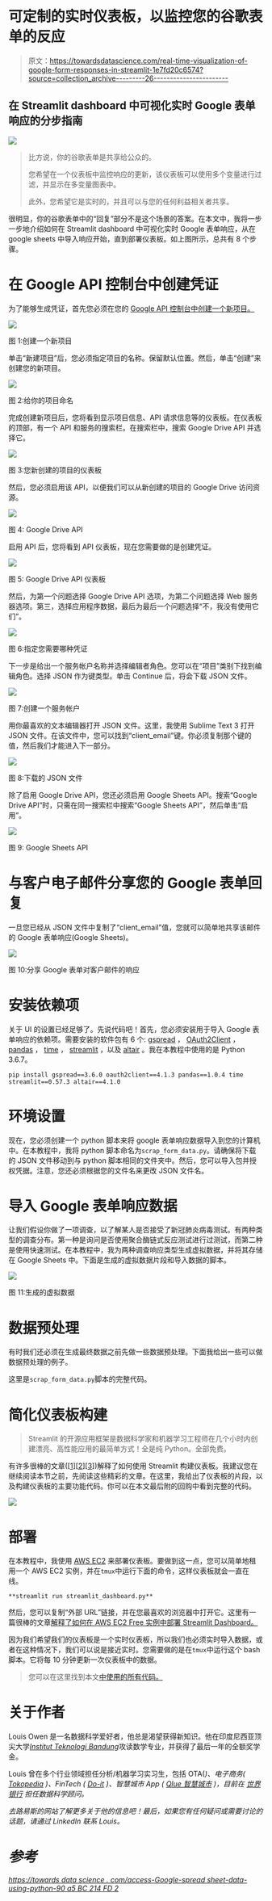 # 可定制的实时仪表板，以监控您的谷歌表单的反应

> 原文：<https://towardsdatascience.com/real-time-visualization-of-google-form-responses-in-streamlit-1e7fd20c6574?source=collection_archive---------26----------------------->

## 在 Streamlit dashboard 中可视化实时 Google 表单响应的分步指南

![](img/0b9714e69e0e744311643919856512f3.png)

> 比方说，你的谷歌表单是共享给公众的。
> 
> 您希望在一个仪表板中监控响应的更新，该仪表板可以使用多个变量进行过滤，并显示在多变量图表中。
> 
> 此外，您希望它是实时的，并且可以与您的任何利益相关者共享。

很明显，你的谷歌表单中的“回复”部分不是这个场景的答案。在本文中，我将一步一步地介绍如何在 Streamlit dashboard 中可视化实时 Google 表单响应，从在 google sheets 中导入响应开始，直到部署仪表板。如上图所示，总共有 8 个步骤。

# 在 Google API 控制台中创建凭证

为了能够生成凭证，首先您必须在您的 [Google API 控制台中创建一个新项目。](https://console.developers.google.com/)

![](img/21cf058f7486102c481f23823dcc53dc.png)

图 1:创建一个新项目

单击“新建项目”后，您必须指定项目的名称。保留默认位置。然后，单击“创建”来创建您的新项目。

![](img/968a7c6ab7688c9a877c92a165cd7042.png)

图 2:给你的项目命名

完成创建新项目后，您将看到显示项目信息、API 请求信息等的仪表板。在仪表板的顶部，有一个 API 和服务的搜索栏。在搜索栏中，搜索 Google Drive API 并选择它。

![](img/071975e428fc9de497944d7e4bca8c45.png)

图 3:您新创建的项目的仪表板

然后，您必须启用该 API，以便我们可以从新创建的项目的 Google Drive 访问资源。

![](img/b7f74e01faf289d536677ec4247e1330.png)

图 4: Google Drive API

启用 API 后，您将看到 API 仪表板，现在您需要做的是创建凭证。

![](img/15b3bd23af10fcd450ce1784304ddb4c.png)

图 5: Google Drive API 仪表板

然后，为第一个问题选择 Google Drive API 选项，为第二个问题选择 Web 服务器选项。第三，选择应用程序数据，最后为最后一个问题选择“不，我没有使用它们”。

![](img/307d71600230acee41120f608f72e640.png)

图 6:指定您需要哪种凭证

下一步是给出一个服务帐户名称并选择编辑者角色。您可以在“项目”类别下找到编辑角色。选择 JSON 作为键类型。单击 Continue 后，将会下载 JSON 文件。

![](img/18e03c40ffd50d4311a71d3da26eed75.png)

图 7:创建一个服务帐户

用你最喜欢的文本编辑器打开 JSON 文件。这里，我使用 Sublime Text 3 打开 JSON 文件。在该文件中，您可以找到“client_email”键。你必须复制那个键的值，然后我们才能进入下一部分。

![](img/aa86b57b1c87ad99d9854ea161cdc2f0.png)

图 8:下载的 JSON 文件

除了启用 Google Drive API，您还必须启用 Google Sheets API。搜索“Google Drive API”时，只需在同一搜索栏中搜索“Google Sheets API”，然后单击“启用”。

![](img/ca370d577f39f611e774a62bc8848547.png)

图 9: Google Sheets API

# 与客户电子邮件分享您的 Google 表单回复

一旦您已经从 JSON 文件中复制了“client_email”值，您就可以简单地共享该邮件的 Google 表单响应(Google Sheets)。

![](img/e3dfb425597bc267da22a3b1b9968fbe.png)

图 10:分享 Google 表单对客户邮件的响应

# 安装依赖项

关于 UI 的设置已经足够了。先说代码吧！首先，您必须安装用于导入 Google 表单响应的依赖项。需要安装的软件包有 6 个: [gspread](https://pypi.org/project/gspread/) ， [OAuth2Client](https://pypi.org/project/oauth2client/) ， [pandas](https://pypi.org/project/pandas/) ， [time](https://pypi.org/project/time/) ， [streamlit](https://pypi.org/project/streamlit/) ，以及 [altair](https://pypi.org/project/altair/) 。我在本教程中使用的是 Python 3.6.7。

`pip install gspread==3.6.0 oauth2client==4.1.3 pandas==1.0.4 time streamlit==0.57.3 altair==4.1.0`

# 环境设置

现在，您必须创建一个 python 脚本来将 google 表单响应数据导入到您的计算机中。在本教程中，我将 python 脚本命名为`scrap_form_data.py`。请确保将下载的 JSON 文件移动到与 python 脚本相同的文件夹中。然后，您可以导入包并授权凭据。注意，您还必须根据您的文件名来更改 JSON 文件名。

# 导入 Google 表单响应数据

让我们假设你做了一项调查，以了解某人是否接受了新冠肺炎病毒测试。有两种类型的调查分布。第一种是询问是否使用聚合酶链式反应测试进行过测试，而第二种是使用快速测试。在本教程中，我为两种调查响应类型生成虚拟数据，并将其存储在 Google Sheets 中。下面是生成的虚拟数据片段和导入数据的脚本。

![](img/f8c44eb50b48d9fc00e8ba5bc4bbc7fd.png)

图 11:生成的虚拟数据

# 数据预处理

有时我们还必须在生成最终数据之前先做一些数据预处理。下面我给出一些可以做数据预处理的例子。

这里是`scrap_form_data.py`脚本的完整代码。

# 简化仪表板构建

> Streamlit 的开源应用框架是数据科学家和机器学习工程师在几个小时内创建漂亮、高性能应用的最简单方式！全是纯 Python。全部免费。

有许多很棒的文章([[1](/streamlit-101-an-in-depth-introduction-fc8aad9492f2)][[2](/quickly-build-and-deploy-an-application-with-streamlit-988ca08c7e83)][[3](https://medium.com/@ahmetemin.tek.66/build-a-data-science-web-app-with-streamlit-and-python-4a9bdba35449)])解释了如何使用 Streamlit 构建仪表板。我建议您在继续阅读本节之前，先阅读这些精彩的文章。在这里，我给出了仪表板的片段，以及构建仪表板的主要功能代码。你可以在本文最后附的回购中看到完整的代码。

![](img/07641753f8a88750b630711546c4033e.png)

# 部署

在本教程中，我使用 [AWS EC2](https://aws.amazon.com/ec2/) 来部署仪表板。要做到这一点，您可以简单地租用一个 AWS EC2 实例，并在`tmux`中运行下面的命令，这样仪表板就会一直在线。

`**streamlit run streamlit_dashboard.py**`

然后，您可以复制“外部 URL”链接，并在您最喜欢的浏览器中打开它。这里有一篇很棒的文章[解释了如何在 AWS EC2 Free 实例中部署 Streamlit Dashboard。](/how-to-deploy-a-streamlit-app-using-an-amazon-free-ec2-instance-416a41f69dc3)

因为我们希望我们的仪表板是一个实时仪表板，所以我们也必须实时导入数据，或者在这种情况下，我们可以说是接近实时。您需要做的是在`tmux`中运行这个 bash 脚本。它将每 10 分钟更新一次仪表板中的数据。

> 您可以在这里找到本文[中使用的所有代码。](https://github.com/louisowen6/gform_streamlit)

# 关于作者

Louis Owen 是一名数据科学爱好者，他总是渴望获得新知识。他在印度尼西亚顶尖大学[*Institut Teknologi Bandung*](https://www.itb.ac.id/)攻读数学专业，并获得了最后一年的全额奖学金。

Louis 曾在多个行业领域担任分析/机器学习实习生，包括 OTA([](https://www.linkedin.com/company/traveloka-com/)*)、电子商务( [*Tokopedia*](https://www.linkedin.com/company/pt--tokopedia/) )、FinTech ( [*Do-it*](https://www.linkedin.com/company/doitglotech/) )、智慧城市 App ( [*Qlue 智慧城市*](https://www.linkedin.com/company/qluesmartcity/) )，目前在 [*世界银行*](https://www.linkedin.com/company/the-world-bank/) 担任数据科学顾问。*

*去路易斯的网站了解更多关于他的信息吧！最后，如果您有任何疑问或需要讨论的话题，请通过 LinkedIn 联系 Louis。*

# *参考*

*[https://towards data science . com/access-Google-spread sheet-data-using-python-90 a5 BC 214 FD 2](/accessing-google-spreadsheet-data-using-python-90a5bc214fd2)*
